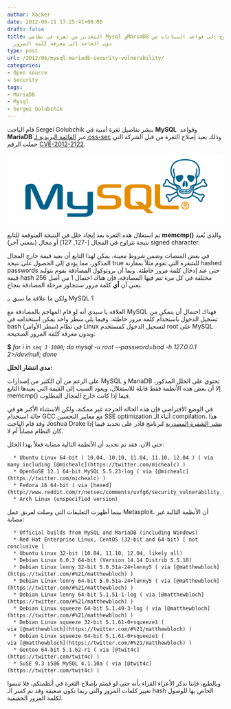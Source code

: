 ```yaml
---
author: Xacker
date: 2012-06-11 17:25:41+00:00
draft: false
title: التحذير من ثغرة في نظامي Mysql وMariaDB تمكن من الولوج إلى قواعد البيانات من
  دون الحاجة إلى معرفة كلمة المرور
type: post
url: /2012/06/mysql-mariadb-security-vulnerability/
categories:
- Open source
- Security
tags:
- MariaDB
- Mysql
- Sergei Golubchik
---
```


قام الباحث Sergei Golubchik بنشر تفاصيل ثغرة أمنية في **MySQL**  وقواعد **MariaDB** عبر [القائمة البريدية لـ oss-sec](http://seclists.org/oss-sec/2012/q2/493) وذلك بعيد إصلاح الثغرة من قبل الشركة التي حملت الرقم [CVE-2012-2122](http://cve.mitre.org/cgi-bin/cvename.cgi?name=CVE-2012-2122).




[![](mysql-vulnerability.png)
](mysql-vulnerability.png)




تم استغلال هذه الثغرة بعد إيجاد خلل في النتيجة المتوقعة للتابع **memcmp()** والذي يُعيد نتيجة تتراوح في المجال [-127, 127] أو مجال (بمعنى آخر) signed character.




في بعض المنصات وضمن شروط معينة، يمكن لهذا التابع أن يعيد قيمة خارج المجال المذكور، مما يؤدي إلى الحصول على نتيجة true للشفرة التي تقوم مثلاً بمقارنة hashed passwords حتى عند إدخال كلمة مرور خاطئة. وبما أن بروتوكول المصادقة يقوم بتوليد قيمة hash مختلفة في كل مرة تتم فيها المصادقة، فإن هناك احتمال 1 من أصل 256 يعني أن **أي** كلمة مرور ستتجاوز مرحلة المصادقة بنجاح.




ولكن ما علاقة ما سبق بـ MySQL ؟




العلاقة يا سيدي أنه لو قام المهاجم بالمصادقة مع MySQL فهناك احتمال أن يتمكن من تسجيل الدخول باستخدام كلمة مرور خاطئة، وفيما يلي سطر واحد يمكن استخدامه في bash (سطر الأوامر) في نظام Linux لتسجيل الدخول كمستخدم root على MySQL وبدون معرفة كلمة المرور الصحيحة:




**$** _for i in `seq 1 1000`; do mysql -u root --password=bad -h 127.0.0.1 2>/dev/null; done_




**مدى انتشار الخلل:**




على الرغم من أن الكثير من إصدارات MySQL و MariaDB تحتوي على الخلل المذكور، إلا أن بعض هذه الأنظمة فقط قابلة للاستغلال، ويعود السبب إلى القيمة التي يعيدها التابع memcmp() فيما إذا كانت خارج المجال المطلوب.




في الوضع الافتراضي فإن هذه الحالة الحرجة غير ممكنة، ولكن الاستثناء الأكبر هو في حالة استخدام GCC مع معايير التحسين SSE optimization أثناء الـ compilation، هذا وقد قام الباحث Joshua Drake [بنشر الشفرة المصدرية](http://pastie.org/4064638) لبرنامج قادر على تحديد فيما إذا كان النظام مصاباً أم لا.




حتى الآن، فقد تم تحديد أن الأنظمة التالية مصابة فعلاً بهذا الخلل:






	  * Ubuntu Linux 64-bit ( 10.04, 10.10, 11.04, 11.10, 12.04 ) ( via many including [@michealc](https://twitter.com/michealc) )
	  * OpenSuSE 12.1 64-bit MySQL 5.5.23-log ( via [@michealc](https://twitter.com/michealc) )
	  * Fedora 16 64-bit ( via [hexed](http://www.reddit.com/r/netsec/comments/uvfg6/security_vulnerability_in_mysqlmariadb/c4z0f23) )
	  * Arch Linux (unspecified version)



بينما أظهرت التعليقات التي وصلت لفريق عمل Metasploit، أن الأنظمة التالية غير مصابة:






	  * Official builds from MySQL and MariaDB (including Windows)
	  * Red Hat Enterprise Linux, CentOS (32-bit and 64-bit) [ not conclusive ]
	  * Ubuntu Linux 32-bit (10.04, 11.10, 12.04, likely all)
	  * Debian Linux 6.0.3 64-bit (Version 14.14 Distrib 5.5.18)
	  * Debian Linux lenny 32-bit 5.0.51a-24+lenny5 ( via [@matthewbloch](https://twitter.com/#%21/matthewbloch) )
	  * Debian Linux lenny 64-bit 5.0.51a-24+lenny5 ( via [@matthewbloch](https://twitter.com/#%21/matthewbloch) )
	  * Debian Linux lenny 64-bit 5.1.51-1-log ( via [@matthewbloch](https://twitter.com/#%21/matthewbloch) )
	  * Debian Linux squeeze 64-bit 5.1.49-3-log ( via [@matthewbloch](https://twitter.com/#%21/matthewbloch) )
	  * Debian Linux squeeze 32-bit 5.1.61-0+squeeze1 ( via [@matthewbloch](https://twitter.com/#%21/matthewbloch) )
	  * Debian Linux squeeze 64-bit 5.1.61-0+squeeze1 ( via [@matthewbloch](https://twitter.com/#%21/matthewbloch) )
	  * Gentoo 64-bit 5.1.62-r1 ( via [@twit4c](https://twitter.com/twit4c) )
	  * SuSE 9.3 i586 MySQL 4.1.10a ( via [@twit4c](https://twitter.com/twit4c) )



وبالطبع، فإننا نذكر الأعزاء القراء بأنه حتى لو قمتم بإصلاح الثغرة في أنظمتكم، فلا تنسوا تغيير كلمات المرور والتي ربما تكون ضعيفة وقد تم كسر الـ hash الخاص بها للوصول لكلمة المرور الحقيقية.
